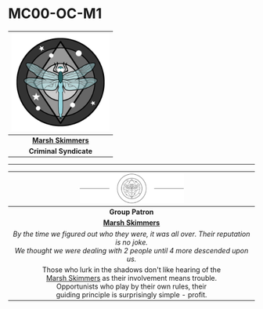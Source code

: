 # MC00-OC-M1

| <img src="https://raw.githubusercontent.com/jesskelsall/astarus-images/main/symbols/a8d1966f55290623.png" height="200" /> |
|:---:|
| **[Marsh Skimmers](../organisations/marsh-skimmers.md)** |
| **Criminal Syndicate** |

---

| <img src="../images/card-icons/marsh-skimmers.png" height="60" /> |
|:---:|
| **Group Patron** |
| **[Marsh Skimmers](../organisations/marsh-skimmers.md)** |
| *By the time we figured out who they were, it was all over. Their reputation is no joke.<br>We thought we were dealing with 2 people until 4 more descended upon us.* |
| Those who lurk in the shadows don't like hearing of the<br>[Marsh Skimmers](../organisations/marsh-skimmers.md) as their involvement means trouble.<br>Opportunists who play by their own rules, their<br>guiding principle is surprisingly simple - profit. |
